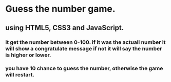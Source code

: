 # Guess the number game.
## using HTML5, CSS3 and JavaScript.
### it get the number between 0-100. if it was the actuall number it will show a congratulate message if not it will say the number is higher or lower.
### you have 10 chance to guess the number, otherwise the game will restart.